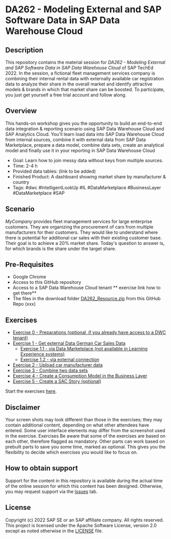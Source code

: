 # DA262 - Modeling External and SAP Software Data in SAP Data Warehouse Cloud

## Description
This repository contains the material session for *DA262 - Modeling External and SAP Software Data in SAP Data Warehouse Cloud* of SAP TechEd 2022. In the session, a fictional fleet management services company is combining their internal rental data with externally available car registration data to analyze their share in the overall market and identify attractive models & brands in which that market share can be boosted. To participate, you just get yourself a free trial account and follow along. 

## Overview
This hands-on workshop gives you the opportunity to build an end-to-end data integration & reporting scenario using SAP Data Warehouse Cloud and SAP Analytics Cloud. You'll learn load data into SAP Data Warehouse Cloud from internal sources, combine it with external data from SAP Data Marketplace, prepare a data model, combine data sets, create an analytical model and finally use it in your reporting in SAP Data Warehouse Cloud

* Goal: Learn how to join messy data without keys from multiple sources.
* Time: 2-4 h
* Provided data tables: (link to be added)
* Finished Product: A dashboard showing market share by manufacturer & country
* Tags: #dwc #IntelligentLookUp #IL #DataMarketplace #BusinessLayer #DataMarketplace #SAP

## Scenario
_MyCompany_ provides fleet management services for large enterprise customers. They are organizing the procurement of cars from multiple manufacturers for their customers. They would like to understand where there is potential for additional car sales with their existing customer base. Their goal is to achieve a 20% market share. Today's question to answer is, for which brands is the share under the target share. 

## Pre-Requisites
- Google Chrome
- Access to this GitHub repository
- Access to a SAP Data Warehouse Cloud tenant ** exercise link how to get there**
- The files in the download folder [DA262_Resource.zip](DA262_Resource.zip) from this GitHub Repo (xxx)

## Exercises

- [Exercise 0 - Preparations (optional, if you  already have access to a DWC tenant)](exercises/ex0/)
- [Exercise 1 - Get external Data German Car Sales Data](exercises/ex1/)
    - [Exercise 1.1 - via Data Marketplace (not available in Learning Experience systems)](exercises/ex1#exercise-11-sub-exercise-1-description)
    - [Exercise 1.2 - via external connection](exercises/ex1#exercise-12-sub-exercise-2-description)
- [Exercise 2 - Upload car manufacturer data](exercises/ex2/)
- [Exercise 3 - Combine two data sets](exercises/ex3/)
- [Exercise 4 - Create a Consumption Model in the Business Layer](exercises/ex4/)  
- [Exercise 5 - Create a SAC Story (optional)](exercises/ex4/)  

Start the exercises [here](https://developers.sap.com/tutorials/abap-environment-trial-onboarding.html).

## Disclaimer
Your screen shots may look different than those in the exercises; they may contain additional content, depending on what other attendees have entered.
Some user interface elements may differ from the screenshot used in the exercise.
Exercises
Be aware that some of the exercises are based on each other, therefore flagged as mandatory. Other parts can work based on prebuilt parts to save you some time, marked as optional. This gives you the flexibility to decide which exercises you would like to focus on.

## How to obtain support

Support for the content in this repository is available during the actual time of the online session for which this content has been designed. Otherwise, you may request support via the [Issues](../../issues) tab.

## License
Copyright (c) 2022 SAP SE or an SAP affiliate company. All rights reserved. This project is licensed under the Apache Software License, version 2.0 except as noted otherwise in the [LICENSE](LICENSES/Apache-2.0.txt) file.
